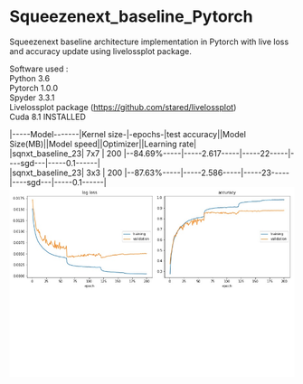 # Squeezenext_baseline_Pytorch
Squeezenext baseline architecture implementation in Pytorch with live loss and accuracy update using livelossplot package.

Software used : <br />
Python 3.6 <br />
Pytorch 1.0.0 <br />
Spyder 3.3.1 <br />
Livelossplot package (https://github.com/stared/livelossplot) <br />
Cuda 8.1 INSTALLED <br />

|-----Model-------|Kernel size-|-epochs-|test accuracy||Model Size(MB)||Model speed||Optimizer||Learning rate| <br />
|sqnxt_baseline_23|     7x7    |  200 	|--84.69%-----|-----2.617-----|-----22-----|----sgd---|-----0.1------| <br />
|sqnxt_baseline_23|     3x3    |  200	  |--87.63%-----|-----2.586-----|-----23-----|----sgd---|-----0.1------| <br />
![alt text](https://github.com/Jayan-K-Duggal/Squeezenext_baseline_Pytorch/blob/master/fig_plot_sqnxt_baseline.jpg)<br />
